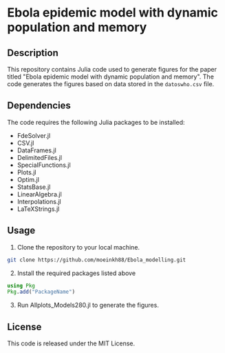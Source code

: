 # Ebola epidemic model with dynamic population and memory

## Description
This repository contains Julia code used to generate figures for the paper titled "Ebola epidemic model with dynamic population and memory". The code generates the figures based on data stored in the `datoswho.csv` file.

## Dependencies
The code requires the following Julia packages to be installed:
- FdeSolver.jl
- CSV.jl
- DataFrames.jl
- DelimitedFiles.jl
- SpecialFunctions.jl
- Plots.jl
- Optim.jl
- StatsBase.jl
- LinearAlgebra.jl
- Interpolations.jl
- LaTeXStrings.jl 

## Usage
1. Clone the repository to your local machine.
```bash
git clone https://github.com/moeinkh88/Ebola_modelling.git
```
2. Install the required packages listed above

```julia
using Pkg
Pkg.add("PackageName")
```

3. Run Allplots_Models280.jl to generate the figures.

## License
This code is released under the MIT License.
